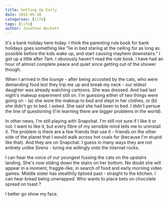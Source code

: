 ```yaml
---
title: Getting Up Early
date: 2016-05-30
categories: [life]
tags: [life]
author: Jonathan Beckett
---
```


It's a bank holiday here today. I think the parenting rule book for bank holidays goes something like "lie in bed staring at the ceiling for as long as possible before the kids wake up, and start causing mayhem downstairs." I got up a little after 7am. I obviously haven't read the rule book. I have had an hour of almost complete peace and quiet since getting out of the shower though.

When I arrived in the lounge - after being accosted by the cats, who were demanding food lest they trip me up and break my neck - our eldest daughter was already watching cartoons. She was dressed. And had last night's makeup experiment still on. I'm guessing either of two things were going on - (a) she wore the makeup to bed and slept in her clothes, or (b) she didn't go to bed. I asked. She said she had been to bed. I didn't persue the line of questioning (I'm learning there are bigger problems in the world).

In other news, I'm still playing with Snapchat. I'm still not sure if I like it or not. I want to like it, but every fibre of my sensible mind tells me to uninstall it. The problem is there are a few friends that use it - friends on the other side of the planet that I would walk across hot coals for (because I'm stupid like that). And they are on Snapchat. I guess in many ways they are not entirely unlike Sirens - luring me willingly onto the internet rocks.

I can hear the voice of our youngest fussing the cats on the upstairs landing. She's now sliding down the stairs on her bottom. No doubt she will appear in a moment, fraggle-like, in search of food and early morning video games. Middle sister has stealthily tiptoed past - straight to the kitchen. I can hear bread being unwrapped. Who wants to place bets on chocolate spread on toast ?

I better go show my face.